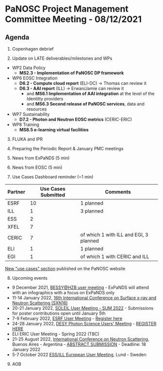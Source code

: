 PaNOSC Project Management Committee Meeting - 08/12/2021 
=========================================================

Agenda
------	

1. Copenhagen debrief

2. Update on LATE deliverables/milestones and WPs
* WP2 Data Policy
  * **MS2.3 - Implementation of PaNOSC DP framework**
* WP6 EOSC Integration
  * **D6.2 - Compute cloud report** (ELI-DC) -> Thomas can review it
  * **D6.3 - AAI report** (ILL) -> Erwan/Jamie can review it
    * and **MS6.1 Implementation of AAI integration** at the level of the Identitty providers
    * and **MS6.3 Second release of PaNOSC services**, data and resources 
* WP7 Sustainability
  * **D7.2 - Photon and Neutron EOSC metrics** (CERIC-ERIC)
* WP8 Training
  * **MS8.5 e-learning virtual facilities**

3. FLUKA and IPR

4. Preparing the Periodic Report & January PMC meetings

5. News from ExPaNDS (5 min)

6. News from EOSC (5 min)

7. Use Cases Dashboard reminder (~1 min)

| Partner | Use Cases Submitted | Comments |
| ------- | ------------------- | -------- |
| ESRF  |  10  | 1 planned   |
| ILL   |  1  | 3 planned  | of which 1 w CERIC and EGI)
| ESS   |  2  |   |
| XFEL  |  7  |   |
| CERIC |  7  | of which 1 with ILL and EGI, 3 planned |
| ELI   |  1  | 1 planned  |
| EGI   |  1  | of which 1 with CERIC and ILL | 

[New "use cases" section](https://www.panosc.eu/all-use-cases/) published on the PaNOSC website

8. Upcoming events
* 9 December 2021, [BESSY@HZB user meeting](https://www.helmholtz-berlin.de/user/contact---events/user-meeting/index_en.html) - ExPaNDS will attend with an infographics with a focus on ExPaNDS only
* 11-14 January 2022, [16th International Conference on Surface x-ray and Neutron Scattering (SXN16)](https://www.sxns16.org/) 
* 20-21 January 2022, [SOLEIL User Meeting - SUM 2022](https://tucana.synchrotron-soleil.fr/event/31/timetable/?view=standard) - Submissions for poster contributions open until January 5th
* 7-9 February 2022, [ESRF User Meeting](https://www.esrf.fr/home/events/conferences/content/area-events/esrf-events-list/user-meeting-2022.html) - [Register here](https://events.esrf.fr/misapps/workshops/login.do)
* 24-28 January 2022, [DESY Photon Science Users' Meeting](https://photon-science.desy.de/users_area/users'_meeting/index_eng.html) - [REGISTER HERE](https://indico.desy.de/event/32411/)
* ELI ERIC User Meeting - Spring 2022 (TBC)
* 21-25 August 2022, [International Conference on Neutron Scattering](https://icns2022.org/), Buenos Aires - Argentina - [ABSTRACT SUBMISSION](https://www.eventweb.com.br/icns2022/home-event/) - Deadline: 18 January 2022
* 5-7 October 2022 [ESS/ILL European User Meeting](http://www.neutrons4europe.com/), Lund - Sweden

9. AOB
